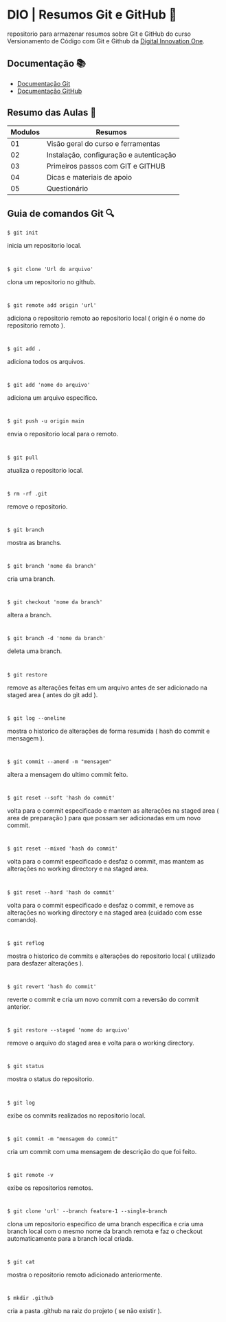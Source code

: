 # DIO | Resumos Git e GitHub :triangular_flag_on_post:

repositorio para armazenar resumos sobre Git e GitHub do curso Versionamento de Código com Git e Github da [Digital Innovation One](https://www.dio.me/).

## Documentação :books:

- [Documentação Git](https://git-scm.com/doc)
- [Documentação GitHub](https://docs.github.com/)

## Resumo das Aulas :memo:

| Modulos  | Resumos |
| ------------- | ------------- |
| 01 |  Visão geral do curso e ferramentas |
| 02 |  Instalação, configuração e autenticação |
| 03 |  Primeiros passos com GIT e GITHUB |
| 04 |  Dicas e materiais de apoio |
| 05 |  Questionário |


## Guia de comandos Git :mag:

```
$ git init
```
inicia um repositorio local.
#
```
$ git clone 'Url do arquivo'
```
clona um repositorio no github.
#
```
$ git remote add origin 'url'
```
adiciona o repositorio remoto ao repositorio local ( origin é o nome do repositorio remoto ).
#
```
$ git add .
```
adiciona todos os arquivos.
#
```
$ git add 'nome do arquivo'
```
adiciona um arquivo especifico.
#
```
$ git push -u origin main
```
envia o repositorio local para o remoto.
#
```
$ git pull
```
atualiza o repositorio local.
#
```
$ rm -rf .git
```
remove o repositorio.
#
```
$ git branch
```
mostra as branchs.
#
```
$ git branch 'nome da branch'
```
cria uma branch.
#
```
$ git checkout 'nome da branch'
```
altera a branch.
#
```
$ git branch -d 'nome da branch'
```
deleta uma branch.
#
```
$ git restore
```
remove as alterações feitas em um arquivo antes de ser adicionado na staged area ( antes do git add ).
#
```
$ git log --oneline
```
mostra o historico de alterações de forma resumida ( hash do commit e mensagem ).
#
```
$ git commit --amend -m "mensagem"
```
altera a mensagem do ultimo commit feito.
#
```
$ git reset --soft 'hash do commit'
```
volta para o commit especificado e mantem as alterações na staged area ( area de preparação ) para que possam ser adicionadas em um novo commit.
#
```
$ git reset --mixed 'hash do commit'
```
volta para o commit especificado e desfaz o commit, mas mantem as alterações no working directory e na staged area.
#
```
$ git reset --hard 'hash do commit'
```
volta para o commit especificado e desfaz o commit, e remove as alterações no working directory e na staged area (cuidado com esse comando).
#
```
$ git reflog
```
mostra o historico de commits e alterações do repositorio local ( utilizado para desfazer alterações ).
#
```
$ git revert 'hash do commit'
```
reverte o commit e cria um novo commit com a reversão do commit anterior.
#
```
$ git restore --staged 'nome do arquivo'
```
remove o arquivo do staged area e volta para o working directory.
#
```
$ git status
```
mostra o status do repositorio.
#
```
$ git log
```
exibe os commits realizados no repositorio local.
#
```
$ git commit -m "mensagem do commit"
```
cria um commit com uma mensagem de descrição do que foi feito.
#
```
$ git remote -v
```
exibe os repositorios remotos.
#
```
$ git clone 'url' --branch feature-1 --single-branch
```
clona um repositorio especifico de uma branch especifica e cria uma branch local com o mesmo nome da branch remota e faz o checkout automaticamente para a branch local criada.
#
```
$ git cat
```
mostra o repositorio remoto adicionado anteriormente.
#
```
$ mkdir .github
```
cria a pasta .github na raiz do projeto ( se não existir ).
#
